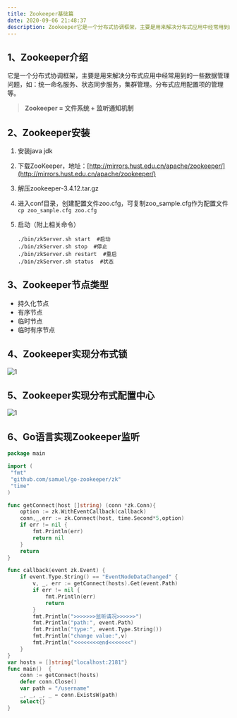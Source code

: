 ```yaml
---
title: Zookeeper基础篇
date: 2020-09-06 21:48:37
description: Zookeeper它是一个分布式协调框架，主要是用来解决分布式应用中经常用到的一些数据管理问题...
---
```

## 1、Zookeeper介绍

它是一个分布式协调框架，主要是用来解决分布式应用中经常用到的一些数据管理问题，如：统一命名服务、状态同步服务，集群管理。分布式应用配置项的管理等。

> **Zookeeper = 文件系统 + 监听通知机制**

## 2、Zookeeper安装

1. 安装java jdk

2. 下载ZooKeeper，地址：[http://mirrors.hust.edu.cn/apache/zookeeper/](http://mirrors.hust.edu.cn/apache/zookeeper/)

3. 解压zookeeper-3.4.12.tar.gz

4. 进入conf目录，创建配置文件zoo.cfg，可复制zoo_sample.cfg作为配置文件`cp zoo_sample.cfg zoo.cfg`

5. 启动（附上相关命令）

   ``` shell
   ./bin/zkServer.sh start  #启动 
   ./bin/zkServer.sh stop  #停止
   ./bin/zkServer.sh restart  #重启
   ./bin/zkServer.sh status  #状态
   ```

## 3、Zookeeper节点类型

- 持久化节点
- 有序节点
- 临时节点
- 临时有序节点

## 4、Zookeeper实现分布式锁

![1](/zookeeper/20200908212659159957161957056.png)

## 5、Zookeeper实现分布式配置中心

![1](/zookeeper/20200906213146159939910698497.png)

## 6、Go语言实现Zookeeper监听

``` go
package main

import (
 "fmt"
 "github.com/samuel/go-zookeeper/zk"
 "time"
)

func getConnect(host []string) (conn *zk.Conn){
	option := zk.WithEventCallback(callback)
	conn,_,err := zk.Connect(host, time.Second*5,option)
	if err != nil {
		fmt.Println(err)
		return nil
	}
	return
}

func callback(event zk.Event) {
	if event.Type.String() == "EventNodeDataChanged" {
		v, _, err := getConnect(hosts).Get(event.Path)
		if err != nil {
			fmt.Println(err)
			return
		}
		fmt.Println(">>>>>>>监听请况>>>>>>")
		fmt.Println("path:", event.Path)
		fmt.Println("type:", event.Type.String())
		fmt.Println("change value:",v)
		fmt.Println("<<<<<<<<end<<<<<<<")
	}
}
var hosts = []string{"localhost:2181"}
func main()  {
	conn := getConnect(hosts)
	defer conn.Close()
	var path = "/username"
	_, _, _, _ = conn.ExistsW(path)
	select{}
}
```